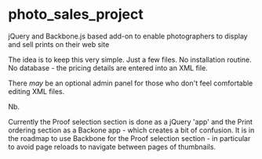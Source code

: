# photo_sales_project
jQuery and Backbone.js based add-on to enable photographers to display and sell prints on their web site

The idea is to keep this very simple. Just a few files. No installation routine. No database - the pricing details
are entered into an XML file. 

There *may* be an optional admin panel for those who don't feel comfortable editing XML files. 

Nb. 

Currently the Proof selection section is done as a jQuery 'app' and the Print ordering section as a Backone app - which creates a bit of confusion. It is in the roadmap to use Backbone for the Proof selection section - in particular to avoid page reloads to navigate between pages of thumbnails.
